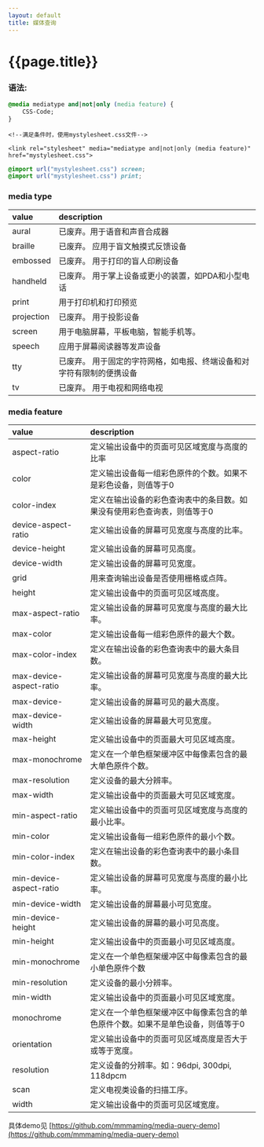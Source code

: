 ```yaml
---
layout: default
title: 媒体查询
---
```


# {{page.title}}

### 语法:

```css
@media mediatype and|not|only (media feature) {
    CSS-Code;
}
```


```
<!--满足条件时，使用mystylesheet.css文件-->

<link rel="stylesheet" media="mediatype and|not|only (media feature)" href="mystylesheet.css">

```

```css
@import url("mystylesheet.css") screen;
@import url("mystylesheet.css") print;
```

### media type

| value	| description |
|:---- |:------|
|aural|	已废弃。用于语音和声音合成器|
|braille|	已废弃。 应用于盲文触摸式反馈设备|
|embossed|	已废弃。 用于打印的盲人印刷设备|
|handheld|	已废弃。 用于掌上设备或更小的装置，如PDA和小型电话|
|print|	用于打印机和打印预览|
|projection|	已废弃。 用于投影设备|
|screen|	用于电脑屏幕，平板电脑，智能手机等。|
|speech|	应用于屏幕阅读器等发声设备|
|tty|	已废弃。 用于固定的字符网格，如电报、终端设备和对字符有限制的便携设备|
|tv|	已废弃。 用于电视和网络电视|


### media feature

| value | description |
|:------|:------------|
| aspect-ratio|	定义输出设备中的页面可见区域宽度与高度的比率|
| color|	定义输出设备每一组彩色原件的个数。如果不是彩色设备，则值等于0|
| color-index|	定义在输出设备的彩色查询表中的条目数。如果没有使用彩色查询表，则值等于0|
| device-aspect-ratio|	定义输出设备的屏幕可见宽度与高度的比率。|
| device-height|	定义输出设备的屏幕可见高度。|
| device-width|	定义输出设备的屏幕可见宽度。|
| grid|	用来查询输出设备是否使用栅格或点阵。|
| height|	定义输出设备中的页面可见区域高度。|
| max-aspect-ratio|	定义输出设备的屏幕可见宽度与高度的最大比率。|
| max-color|	定义输出设备每一组彩色原件的最大个数。|
| max-color-index|	定义在输出设备的彩色查询表中的最大条目数。||
| max-device-aspect-ratio|	定义输出设备的屏幕可见宽度与高度的最大比率。||
| max-device-|	定义输出设备的屏幕可见的最大高度。||
| max-device-width|	定义输出设备的屏幕最大可见宽度。||
| max-height|	定义输出设备中的页面最大可见区域高度。||
| max-monochrome|	定义在一个单色框架缓冲区中每像素包含的最大单色原件个数。||
| max-resolution|	定义设备的最大分辨率。||
| max-width|	定义输出设备中的页面最大可见区域宽度。||
| min-aspect-ratio|	定义输出设备中的页面可见区域宽度与高度的最小比率。||
| min-color|	定义输出设备每一组彩色原件的最小个数。||
| min-color-index|	定义在输出设备的彩色查询表中的最小条目数。||
| min-device-aspect-ratio|	定义输出设备的屏幕可见宽度与高度的最小比率。||
|min-device-width|	定义输出设备的屏幕最小可见宽度。||
|min-device-height|	定义输出设备的屏幕的最小可见高度。||
|min-height|	定义输出设备中的页面最小可见区域高度。||
|min-monochrome|	定义在一个单色框架缓冲区中每像素包含的最小单色原件个数||
|min-resolution|	定义设备的最小分辨率。||
|min-width|	定义输出设备中的页面最小可见区域宽度。||
| monochrome|	定义在一个单色框架缓冲区中每像素包含的单色原件个数。如果不是单色设备，则值等于0||
| orientation|	定义输出设备中的页面可见区域高度是否大于或等于宽度。||
| resolution|	定义设备的分辨率。如：96dpi, 300dpi, 118dpcm||
| scan|	定义电视类设备的扫描工序。||
| width|	定义输出设备中的页面可见区域宽度。||

具体demo见 [https://github.com/mmmaming/media-query-demo](https://github.com/mmmaming/media-query-demo)